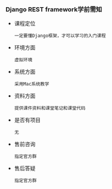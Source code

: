 ### Django REST framework学前需知

- 课程定位

  ```
  一定要懂Django框架，才可以学习的入门课程
  ```

- 环境方面

  ```
  虚拟环境
  ```

- 系统方面

  ```
  采用Mac系统教学
  ```

- 资料方面

  ```
  提供课件资料和课堂笔记和课堂代码
  ```

- 是否有项目

  ```
  无
  ```

- 售前咨询

  ```
  指定官方群
  ```

- 售后答疑

  ```
  指定官方群
  ```

  

